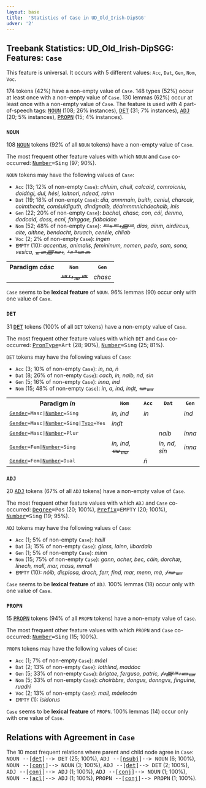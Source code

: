 ```yaml
---
layout: base
title:  'Statistics of Case in UD_Old_Irish-DipSGG'
udver: '2'
---
```


## Treebank Statistics: UD_Old_Irish-DipSGG: Features: `Case`

This feature is universal.
It occurs with 5 different values: `Acc`, `Dat`, `Gen`, `Nom`, `Voc`.

174 tokens (42%) have a non-empty value of `Case`.
148 types (52%) occur at least once with a non-empty value of `Case`.
130 lemmas (62%) occur at least once with a non-empty value of `Case`.
The feature is used with 4 part-of-speech tags: <tt><a href="sga_dipsgg-pos-NOUN.html">NOUN</a></tt> (108; 26% instances), <tt><a href="sga_dipsgg-pos-DET.html">DET</a></tt> (31; 7% instances), <tt><a href="sga_dipsgg-pos-ADJ.html">ADJ</a></tt> (20; 5% instances), <tt><a href="sga_dipsgg-pos-PROPN.html">PROPN</a></tt> (15; 4% instances).

### `NOUN`

108 <tt><a href="sga_dipsgg-pos-NOUN.html">NOUN</a></tt> tokens (92% of all `NOUN` tokens) have a non-empty value of `Case`.

The most frequent other feature values with which `NOUN` and `Case` co-occurred: <tt><a href="sga_dipsgg-feat-Number.html">Number</a></tt><tt>=Sing</tt> (97; 90%).

`NOUN` tokens may have the following values of `Case`:

* `Acc` (13; 12% of non-empty `Case`): <em>chluim, chuil, colcaid, comroicniu, doidṅgi, dul, hési, laitnori, ndead, rainn</em>
* `Dat` (19; 18% of non-empty `Case`): <em>dia, anmmain, buith, ceniul, charcair, coimthecht, comṡuidiguth, dindgnaib, déainmmnichdechaib, inis</em>
* `Gen` (22; 20% of non-empty `Case`): <em>bachal, chasc, con, cói, denmo, dodcaid, doss, ecni, fairggae, fidbaidae</em>
* `Nom` (52; 48% of non-empty `Case`): <em>ᚉᚑᚉᚐᚏᚈ, dias, ainm, airdircus, aite, aithne, bendacht, bruach, cenéle, chliab</em>
* `Voc` (2; 2% of non-empty `Case`): <em>ingen</em>
* `EMPTY` (10): <em>accentus, animalis, femininum, nomen, pedo, sam, sona, vesíca, ᚃᚓᚏᚔᚐ, ᚆᚑᚇᚔᚓ</em>

<table>
  <tr><th>Paradigm <i>cásc</i></th><th><tt>Nom</tt></th><th><tt>Gen</tt></th></tr>
  <tr><td><tt></tt></td><td><em>ᚉᚆᚐᚄᚉ</em></td><td><em>chasc</em></td></tr>
</table>

`Case` seems to be **lexical feature** of `NOUN`. 96% lemmas (90) occur only with one value of `Case`.

### `DET`

31 <tt><a href="sga_dipsgg-pos-DET.html">DET</a></tt> tokens (100% of all `DET` tokens) have a non-empty value of `Case`.

The most frequent other feature values with which `DET` and `Case` co-occurred: <tt><a href="sga_dipsgg-feat-PronType.html">PronType</a></tt><tt>=Art</tt> (28; 90%), <tt><a href="sga_dipsgg-feat-Number.html">Number</a></tt><tt>=Sing</tt> (25; 81%).

`DET` tokens may have the following values of `Case`:

* `Acc` (3; 10% of non-empty `Case`): <em>in, na, ṅ</em>
* `Dat` (8; 26% of non-empty `Case`): <em>cach, in, naib, nd, sin</em>
* `Gen` (5; 16% of non-empty `Case`): <em>inna, ind</em>
* `Nom` (15; 48% of non-empty `Case`): <em>in, a, ind, inḍt, ᚔᚅ</em>

<table>
  <tr><th>Paradigm <i>in</i></th><th><tt>Nom</tt></th><th><tt>Acc</tt></th><th><tt>Dat</tt></th><th><tt>Gen</tt></th></tr>
  <tr><td><tt><tt><a href="sga_dipsgg-feat-Gender.html">Gender</a></tt><tt>=Masc</tt>|<tt><a href="sga_dipsgg-feat-Number.html">Number</a></tt><tt>=Sing</tt></tt></td><td><em>in, ind</em></td><td><em>in</em></td><td></td><td><em>ind</em></td></tr>
  <tr><td><tt><tt><a href="sga_dipsgg-feat-Gender.html">Gender</a></tt><tt>=Masc</tt>|<tt><a href="sga_dipsgg-feat-Number.html">Number</a></tt><tt>=Sing</tt>|<tt><a href="sga_dipsgg-feat-Typo.html">Typo</a></tt><tt>=Yes</tt></tt></td><td><em>inḍt</em></td><td></td><td></td><td></td></tr>
  <tr><td><tt><tt><a href="sga_dipsgg-feat-Gender.html">Gender</a></tt><tt>=Masc</tt>|<tt><a href="sga_dipsgg-feat-Number.html">Number</a></tt><tt>=Plur</tt></tt></td><td></td><td></td><td><em>naib</em></td><td><em>inna</em></td></tr>
  <tr><td><tt><tt><a href="sga_dipsgg-feat-Gender.html">Gender</a></tt><tt>=Fem</tt>|<tt><a href="sga_dipsgg-feat-Number.html">Number</a></tt><tt>=Sing</tt></tt></td><td><em>in, ind, ᚔᚅ</em></td><td></td><td><em>in, nd, sin</em></td><td><em>inna</em></td></tr>
  <tr><td><tt><tt><a href="sga_dipsgg-feat-Gender.html">Gender</a></tt><tt>=Fem</tt>|<tt><a href="sga_dipsgg-feat-Number.html">Number</a></tt><tt>=Dual</tt></tt></td><td></td><td><em>ṅ</em></td><td></td><td></td></tr>
</table>

### `ADJ`

20 <tt><a href="sga_dipsgg-pos-ADJ.html">ADJ</a></tt> tokens (67% of all `ADJ` tokens) have a non-empty value of `Case`.

The most frequent other feature values with which `ADJ` and `Case` co-occurred: <tt><a href="sga_dipsgg-feat-Degree.html">Degree</a></tt><tt>=Pos</tt> (20; 100%), <tt><a href="sga_dipsgg-feat-Prefix.html">Prefix</a></tt><tt>=EMPTY</tt> (20; 100%), <tt><a href="sga_dipsgg-feat-Number.html">Number</a></tt><tt>=Sing</tt> (19; 95%).

`ADJ` tokens may have the following values of `Case`:

* `Acc` (1; 5% of non-empty `Case`): <em>haill</em>
* `Dat` (3; 15% of non-empty `Case`): <em>glass, lainn, libardaib</em>
* `Gen` (1; 5% of non-empty `Case`): <em>minn</em>
* `Nom` (15; 75% of non-empty `Case`): <em>gann, acher, bec, cáin, dorchæ, línech, mall, mar, mass, mmall</em>
* `EMPTY` (10): <em>nóib, displosa, droch, ferr, find, mar, menn, má, ᚋᚔᚅ</em>

`Case` seems to be **lexical feature** of `ADJ`. 100% lemmas (18) occur only with one value of `Case`.

### `PROPN`

15 <tt><a href="sga_dipsgg-pos-PROPN.html">PROPN</a></tt> tokens (94% of all `PROPN` tokens) have a non-empty value of `Case`.

The most frequent other feature values with which `PROPN` and `Case` co-occurred: <tt><a href="sga_dipsgg-feat-Number.html">Number</a></tt><tt>=Sing</tt> (15; 100%).

`PROPN` tokens may have the following values of `Case`:

* `Acc` (1; 7% of non-empty `Case`): <em>máel</em>
* `Dat` (2; 13% of non-empty `Case`): <em>lothlind, maddoc</em>
* `Gen` (5; 33% of non-empty `Case`): <em>brigtae, ferguso, patric, ᚋᚐᚏᚈᚐᚔᚅ</em>
* `Nom` (5; 33% of non-empty `Case`): <em>choirbbre, dongus, donngvs, finguine, ruadri</em>
* `Voc` (2; 13% of non-empty `Case`): <em>mail, máelecán</em>
* `EMPTY` (1): <em>isidorus</em>

`Case` seems to be **lexical feature** of `PROPN`. 100% lemmas (14) occur only with one value of `Case`.

## Relations with Agreement in `Case`

The 10 most frequent relations where parent and child node agree in `Case`:
<tt>NOUN --[<tt><a href="sga_dipsgg-dep-det.html">det</a></tt>]--> DET</tt> (25; 100%),
<tt>ADJ --[<tt><a href="sga_dipsgg-dep-nsubj.html">nsubj</a></tt>]--> NOUN</tt> (6; 100%),
<tt>NOUN --[<tt><a href="sga_dipsgg-dep-conj.html">conj</a></tt>]--> NOUN</tt> (3; 100%),
<tt>ADJ --[<tt><a href="sga_dipsgg-dep-det.html">det</a></tt>]--> DET</tt> (2; 100%),
<tt>ADJ --[<tt><a href="sga_dipsgg-dep-conj.html">conj</a></tt>]--> ADJ</tt> (1; 100%),
<tt>ADJ --[<tt><a href="sga_dipsgg-dep-conj.html">conj</a></tt>]--> NOUN</tt> (1; 100%),
<tt>NOUN --[<tt><a href="sga_dipsgg-dep-acl.html">acl</a></tt>]--> ADJ</tt> (1; 100%),
<tt>PROPN --[<tt><a href="sga_dipsgg-dep-conj.html">conj</a></tt>]--> PROPN</tt> (1; 100%).

